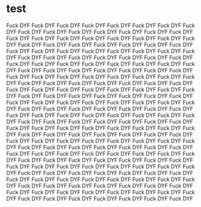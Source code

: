 # test
Fuck DYF
Fuck DYF
Fuck DYF
Fuck DYF
Fuck DYF
Fuck DYF
Fuck DYF
Fuck DYF
Fuck DYF
Fuck DYF
Fuck DYF
Fuck DYF
Fuck DYF
Fuck DYF
Fuck DYF
Fuck DYF
Fuck DYF
Fuck DYF
Fuck DYF
Fuck DYF
Fuck DYF
Fuck DYF
Fuck DYF
Fuck DYF
Fuck DYF
Fuck DYF
Fuck DYF
Fuck DYF
Fuck DYF
Fuck DYF
Fuck DYF
Fuck DYF
Fuck DYF
Fuck DYF
Fuck DYF
Fuck DYF
Fuck DYF
Fuck DYF
Fuck DYF
Fuck DYF
Fuck DYF
Fuck DYF
Fuck DYF
Fuck DYF
Fuck DYF
Fuck DYF
Fuck DYF
Fuck DYF
Fuck DYF
Fuck DYF
Fuck DYF
Fuck DYF
Fuck DYF
Fuck DYF
Fuck DYF
Fuck DYF
Fuck DYF
Fuck DYF
Fuck DYF
Fuck DYF
Fuck DYF
Fuck DYF
Fuck DYF
Fuck DYF
Fuck DYF
Fuck DYF
Fuck DYF
Fuck DYF
Fuck DYF
Fuck DYF
Fuck DYF
Fuck DYF
Fuck DYF
Fuck DYF
Fuck DYF
Fuck DYF
Fuck DYF
Fuck DYF
Fuck DYF
Fuck DYF
Fuck DYF
Fuck DYF
Fuck DYF
Fuck DYF
Fuck DYF
Fuck DYF
Fuck DYF
Fuck DYF
Fuck DYF
Fuck DYF
Fuck DYF
Fuck DYF
Fuck DYF
Fuck DYF
Fuck DYF
Fuck DYF
Fuck DYF
Fuck DYF
Fuck DYF
Fuck DYF
Fuck DYF
Fuck DYF
Fuck DYF
Fuck DYF
Fuck DYF
Fuck DYF
Fuck DYF
Fuck DYF
Fuck DYF
Fuck DYF
Fuck DYF
Fuck DYF
Fuck DYF
Fuck DYF
Fuck DYF
Fuck DYF
Fuck DYF
Fuck DYF
Fuck DYF
Fuck DYF
Fuck DYF
Fuck DYF
Fuck DYF
Fuck DYF
Fuck DYF
Fuck DYF
Fuck DYF
Fuck DYF
Fuck DYF
Fuck DYF
Fuck DYF
Fuck DYF
Fuck DYF
Fuck DYF
Fuck DYF
Fuck DYF
Fuck DYF
Fuck DYF
Fuck DYF
Fuck DYF
Fuck DYF
Fuck DYF
Fuck DYF
Fuck DYF
Fuck DYF
Fuck DYF
Fuck DYF
Fuck DYF
Fuck DYF
Fuck DYF
Fuck DYF
Fuck DYF
Fuck DYF
Fuck DYF
Fuck DYF
Fuck DYF
Fuck DYF
Fuck DYF
Fuck DYF
Fuck DYF
Fuck DYF
Fuck DYF
Fuck DYF
Fuck DYF
Fuck DYF
Fuck DYF
Fuck DYF
Fuck DYF
Fuck DYF
Fuck DYF
Fuck DYF
Fuck DYF
Fuck DYF
Fuck DYF
Fuck DYF
Fuck DYF
Fuck DYF
Fuck DYF
Fuck DYF
Fuck DYF
Fuck DYF
Fuck DYF
Fuck DYF
Fuck DYF
Fuck DYF
Fuck DYF
Fuck DYF
Fuck DYF
Fuck DYF
Fuck DYF
Fuck DYF
Fuck DYF
Fuck DYF
Fuck DYF
Fuck DYF
Fuck DYF
Fuck DYF
Fuck DYF
Fuck DYF
Fuck DYF
Fuck DYF
Fuck DYF
Fuck DYF
Fuck DYF
Fuck DYF
Fuck DYF
Fuck DYF
Fuck DYF
Fuck DYF
Fuck DYF

